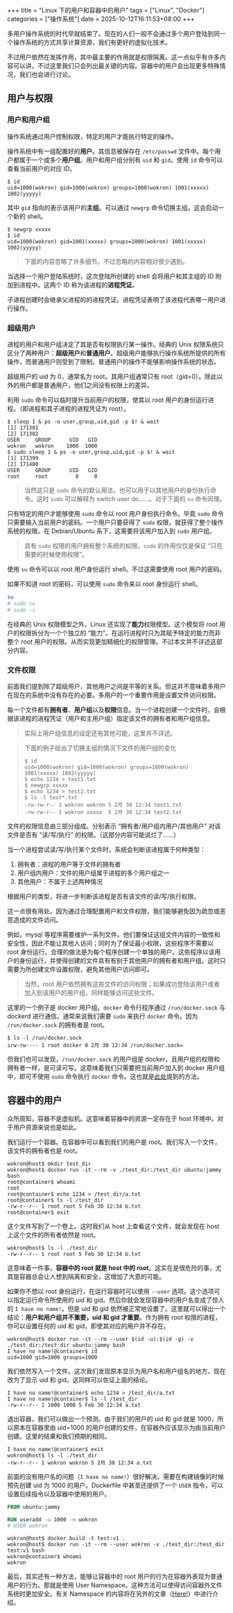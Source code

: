 +++
title = "Linux 下的用户和容器中的用户"
tags = ["Linux", "Docker"]
categories = ["操作系统"]
date = 2025-10-12T16:11:53+08:00
+++

多用户操作系统的时代早就结束了。现在的人们一般不会通过多个用户登陆到同一个操作系统的方式共享计算资源，我们有更好的虚拟化技术。

不过用户依然在发挥作用，其中最主要的作用就是权限隔离。这一点似乎有许多内容可以讲，不过这里我们只会列出最关键的内容。容器中的用户会出现更多特殊情况，我们也会进行讨论。

## 用户与权限

### 用户和用户组

操作系统通过用户控制权限，特定的用户才能执行特定的操作。

操作系统中有一组配置好的**用户**。其信息被保存在 `/etc/passwd` 文件中。每个用户都属于一个或多个**用户组**。用户和用户组分别有 `uid` 和 `gid`。使用 `id` 命令可以查看当前用户的对应 ID。

```console
$ id
uid=1000(wokron) gid=1000(wokron) groups=1000(wokron) 1001(xxxxx) 1002(yyyyy)
```

其中 `gid` 指向的表示该用户的**主组**。可以通过 `newgrp` 命令切换主组。这会启动一个新的 shell。

```console
$ newgrp xxxxx
$ id
uid=1000(wokron) gid=1001(xxxxx) groups=1000(wokron) 1001(xxxxx) 1002(yyyyy)
```

> 下面的内容忽略了许多细节。不过忽略的内容相对很少遇到。

当选择一个用户登陆系统时，这次登陆所创建的 shell 会将用户和其主组的 ID 附加到进程中。这两个 ID 称为该进程的**进程凭证**。

子进程创建时会继承父进程的的进程凭证。进程凭证表明了该进程代表哪一用户进行操作。

### 超级用户

进程的用户和用户组决定了其是否有权限执行某一操作。经典的 Unix 权限系统只区分了两种用户：**超级用户**和**普通用户**。超级用户能够执行操作系统所提供的所有操作，而普通用户则受到了限制。普通用户的操作不能够影响操作系统的状态。

超级用户的 uid 为 0，通常名为 root。其用户组通常只有 root（gid=0）。除此以外的用户都是普通用户，他们之间没有权限上的差异。

利用 `sudo` 命令可以临时提升当前用户的权限，使其以 root 用户的身份运行进程。（即进程和其子进程的进程凭证为 root）。

```console
$ sleep 1 & ps -o user,group,uid,gid -p $! & wait
[1] 171301
[2] 171302
USER     GROUP      UID   GID
wokron   wokron    1000  1000
$ sudo sleep 1 & ps -o user,group,uid,gid -p $! & wait
[1] 171399
[2] 171400
USER     GROUP      UID   GID
root     root         0     0
```

> 当然这只是 `sudo` 命令的默认用法，也可以用于以其他用户的身份执行命令。这时 `sudo` 可以解释为 switch user do……。对于下面的 `su` 命令同理。

只有特定的用户才能够使用 `sudo` 命令以 root 用户身份执行命令。毕竟 `sudo` 命令只需要输入当前用户的密码。一个用户只要获得了 `sudo` 权限，就获得了整个操作系统的权限。在 Debian/Ubuntu 系下，这需要将该用户加入到 `sudo` 用户组。

> 具有 `sudo` 权限的用户拥有整个系统的权限，`sudo` 的作用仅仅是保证 “只在需要的时候使用权限”。

使用 `su` 命令可以以 root 用户身份运行 shell。不过这需要使用 root 用户的密码。

如果不知道 root 的密码，可以使用 `sudo` 命令来以 root 身份运行 shell。

```bash
su
# sudo su
# sudo -i
```

在经典的 Unix 权限模型之外，Linux 还实现了**能力**权限模型。这个模型将 root 用户的权限拆分为一个个独立的 “能力”。在运行进程时只为其赋予特定的能力而非整个 root 用户的权限。从而实现更加精细化的权限管理。不过本文并不详述这部分内容。

### 文件权限

前面我们提到除了超级用户，其他用户之间是平等的关系。但这并不意味着多用户在现在的系统中没有存在的必要。多用户的一个重要作用是设置文件访问权限。

每一个文件都有**拥有者**、**用户组**以及**权限**信息。当一个进程创建一个文件时，会根据该进程的进程凭证（用户和主用户组）指定该文件的拥有者和用户组信息。

> 实际上用户组信息的设定还有其他可能，这里并不详述。

> 下面的例子给出了切换主组的情况下文件的用户组的变化
> 
> ```console
> $ id
> uid=1000(wokron) gid=1000(wokron) groups=1000(wokron) 1001(xxxxx) 1002(yyyyy)
> $ echo 1234 > test1.txt
> $ newgrp xxxxx
> $ echo 1234 > test2.txt
> $ ls -l test*.txt
> -rw-rw-r-- 1 wokron wokron 5 2月 30 12:34 test1.txt
> -rw-rw-r-- 1 wokron xxxxx  5 2月 30 12:34 test2.txt
> ```

文件的权限信息由三部分组成。分别表示 “拥有者/用户组内用户/其他用户” 对该文件是否有 “读/写/执行” 的权限。（这部分内容可能说烂了……）

当一个进程尝试读/写/执行某个文件时，系统会判断该进程属于何种类型：
1. 拥有者：进程的用户等于文件的拥有者
2. 用户组内用户：文件的用户组属于进程的多个用户组之一
3. 其他用户：不属于上述两种情况

根据用户的类型，将进一步判断该进程是否有该文件的读/写/执行权限。

这一点很有用处。因为通过合理配置用户和文件权限，我们能够避免因为疏忽或恶意造成的文件访问。

例如，mysql 等程序需要维护一系列文件。他们要保证这组文件内容的一致性和安全性，因此不能让其他人访问；同时为了保证最小权限，这些程序不需要以 root 身份运行。合理的做法是为每个程序创建一个单独的用户。这些程序以该用户的身份运行，并使得创建的文件具有有别于其他用户的拥有者和用户组。这时只需要为所创建文件设置权限，避免其他用户访问即可。

> 当然，root 用户依然拥有这些文件的访问权限；如果成功登陆该用户或者加入到该用户的用户组，同样能够访问这些文件。

这里的一个例子是 docker 用户组。`docker` 命令行程序通过 `/run/docker.sock` 与 dockerd 进行通信。通常来说我们需要 `sudo` 来执行 `docker` 命令。因为 `/run/docker.sock` 的拥有者是 root。

```console
$ ls -l /run/docker.sock
srw-rw---- 1 root docker 0 2月 30 12:34 /run/docker.sock=
```

但我们也可以发现，`/run/docker.sock` 的用户组是 docker，且用户组的权限和拥有者一样，是可读可写。这意味着我们只需要把当前用户加入到 docker 用户组中，即可不使用 `sudo` 命令执行 `docker` 命令。这也就是[此处](https://docs.docker.com/engine/install/linux-postinstall/)提到的方法。

## 容器中的用户

众所周知，容器不是虚拟机。这意味着容器中的资源一定存在于 host 环境中。对于用户资源来说也是如此。

我们运行一个容器。在容器中可以看到我们的用户是 root。我们写入一个文件，该文件的拥有者也是 root。

```console
wokron@host$ mkdir test_dir
wokron@host$ docker run -it --rm -v ./test_dir:/test_dir ubuntu:jammy bash
root@container$ whoami
root
root@container$ echo 1234 > /test_dir/a.txt
root@container$ ls -l /test_dir
-rw-r--r-- 1 root root 5 Feb 30 12:34 b.txt
root@container$ exit
```

这个文件写到了一个卷上。这时我们从 host 上查看这个文件，就会发现在 host 上这个文件的所有者依然是 root。

```console
wokron@host$ ls -l ./test_dir
-rw-r--r-- 1 root root 5 Feb 30 12:34 b.txt
```

这意味着一件事，**容器中的 root 就是 host 中的 root**。这实在是很危险的事，尤其是容器总会让人想到隔离和安全，这增加了大意的可能。

如果你不想以 root 身份运行，在运行容器时可以使用 `--user` 选项。这个选项可以指定运行命令所使用的 uid 和 gid。然后你就会发现容器中的用户名变成了惊人的 `I have no name!`。但是 uid 和 gid 依然被正常地设置了。这里就可以得出一个结论：**用户和用户组并不重要，uid 和 gid 才重要**。作为拥有 root 权限的进程，你可以设置任何的 uid 和 gid，即使其对应的用户并不存在。

```console
wokron@host$ docker run -it --rm --user $(id -u):$(id -g) -v ./test_dir:/test_dir ubuntu:jammy bash
I have no name!@container$ id
uid=1000 gid=1000 groups=1000
```

我们依然写入一个文件。这次我们发现原本显示为用户名和用户组名的地方，现在改为了显示 uid 和 gid。这同样可以佐证上面的结论。

```console
I have no name!@container$ echo 1234 > /test_dir/a.txt
I have no name!@container$ ls -l /test_dir
-rw-r--r-- 1 1000 1000 5 Feb 30 12:34 a.txt
```

退出容器，我们可以做出一个预测。由于我们的用户的 uid 和 gid 就是 1000，所以原本在容器里由 uid=1000 的用户创建的文件，在容器外应该显示为由当前用户创建。这里的结果和我们预期的相同。

```console
I have no name!@container$ exit
wokron@host$ ls -l ./test_dir
-rw-r--r-- 1 wokron wokron 5 2月 30 12:34 a.txt
```

前面的没有用户名的问题（`I have no name!`）很好解决。需要在构建镜像的时候预先创建 uid 为 1000 的用户。Dockerfile 中甚至还提供了一个 `USER` 指令，可以设置后续指令以及容器中使用的用户。

```dockerfile
FROM ubuntu:jammy

RUN useradd -u 1000 -m wokron
# USER wokron
```

```console
wokron@host$ docker build -t test:v1 .
wokron@host$ docker run -it --rm --user wokron -v ./test_dir:/test_dir test:v1 bash
wokron@container$ whoami
wokron
```

最后，其实还有一种方法，能够让容器中的 root 用户的行为在容器外表现为普通用户的行为。那就是使用 User Namespace。这种方法可以使得访问容器外文件系统时更加安全。有关 Namespace 的内容将在另外的文章（[Here!](/posts/simple-container/#隔离用户)）中进行介绍。